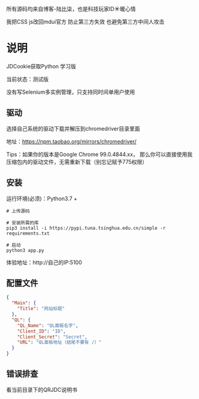 
所有源码均来自博客-陆比柒，也是科技玩家ID☀暖心情   

我把CSS js改回mdui官方 防止第三方失效
也避免第三方中间人攻击

# 说明
JDCookie获取Python 学习版

当前状态：测试版

没有写Selenium多实例管理，只支持同时间单用户使用

## 驱动

选择自己系统的驱动下载并解压到chromedriver目录里面

地址：https://npm.taobao.org/mirrors/chromedriver/

Tips：如果你的版本是Google Chrome 99.0.4844.xx， 那么你可以直接使用我压缩包内的驱动文件，无需重新下载（别忘记赋予775权限）

## 安装
运行环境(必须)：Python3.7 +

```text
# 上传源码

# 安装所需的库
pip3 install -i https://pypi.tuna.tsinghua.edu.cn/simple -r requirements.txt

# 启动
python3 app.py
```

体验地址：http://自己的IP:5100

## 配置文件
```json
{
  "Main": {
    "Title": "网站标题"
  },
  "QL": {
    "QL_Name": "QL面板名字",
    "Client_ID": "ID",
    "Client_Secret": "Secret",
    "URL": "QL面板地址（结尾不要有 /）"
  }
}
```

## 错误排查

看当前目录下的QRJDC说明书
